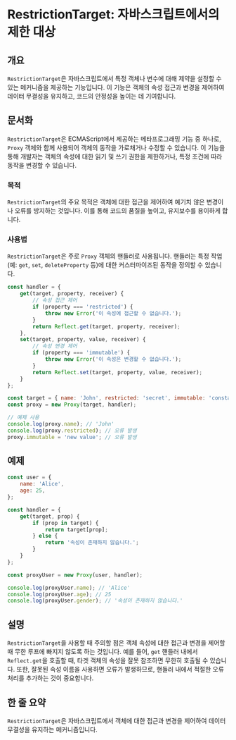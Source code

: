 <!--
Meta Description: # RestrictionTarget: 자바스크립트에서의 제한 대상 ## 개요 `RestrictionTarget`은 자바스크립트에서 특정 객체나 변수에 대해 제약을 설정할 수 있는 메커니즘을 제공하는 기능입니다. 이 기능은 객체의 속성 접근과 변경을 제어하여 데이터 무결...
Meta Keywords: target, proxy, restrictiontarget, get, const
-->

# RestrictionTarget: 자바스크립트에서의 제한 대상

## 개요
`RestrictionTarget`은 자바스크립트에서 특정 객체나 변수에 대해 제약을 설정할 수 있는 메커니즘을 제공하는 기능입니다. 이 기능은 객체의 속성 접근과 변경을 제어하여 데이터 무결성을 유지하고, 코드의 안정성을 높이는 데 기여합니다.

## 문서화
`RestrictionTarget`은 ECMAScript에서 제공하는 메타프로그래밍 기능 중 하나로, `Proxy` 객체와 함께 사용되어 객체의 동작을 가로채거나 수정할 수 있습니다. 이 기능을 통해 개발자는 객체의 속성에 대한 읽기 및 쓰기 권한을 제한하거나, 특정 조건에 따라 동작을 변경할 수 있습니다.

### 목적
`RestrictionTarget`의 주요 목적은 객체에 대한 접근을 제어하여 예기치 않은 변경이나 오류를 방지하는 것입니다. 이를 통해 코드의 품질을 높이고, 유지보수를 용이하게 합니다.

### 사용법
`RestrictionTarget`은 주로 `Proxy` 객체의 핸들러로 사용됩니다. 핸들러는 특정 작업(예: `get`, `set`, `deleteProperty` 등)에 대한 커스터마이즈된 동작을 정의할 수 있습니다.

```javascript
const handler = {
    get(target, property, receiver) {
        // 속성 접근 제어
        if (property === 'restricted') {
            throw new Error('이 속성에 접근할 수 없습니다.');
        }
        return Reflect.get(target, property, receiver);
    },
    set(target, property, value, receiver) {
        // 속성 변경 제어
        if (property === 'immutable') {
            throw new Error('이 속성은 변경할 수 없습니다.');
        }
        return Reflect.set(target, property, value, receiver);
    }
};

const target = { name: 'John', restricted: 'secret', immutable: 'constant' };
const proxy = new Proxy(target, handler);

// 예제 사용
console.log(proxy.name); // 'John'
console.log(proxy.restricted); // 오류 발생
proxy.immutable = 'new value'; // 오류 발생
```

## 예제
```javascript
const user = {
    name: 'Alice',
    age: 25,
};

const handler = {
    get(target, prop) {
        if (prop in target) {
            return target[prop];
        } else {
            return '속성이 존재하지 않습니다.';
        }
    }
};

const proxyUser = new Proxy(user, handler);

console.log(proxyUser.name); // 'Alice'
console.log(proxyUser.age); // 25
console.log(proxyUser.gender); // '속성이 존재하지 않습니다.'
```

## 설명
`RestrictionTarget`을 사용할 때 주의할 점은 객체 속성에 대한 접근과 변경을 제어할 때 무한 루프에 빠지지 않도록 하는 것입니다. 예를 들어, `get` 핸들러 내에서 `Reflect.get`을 호출할 때, 타겟 객체의 속성을 잘못 참조하면 무한히 호출될 수 있습니다. 또한, 잘못된 속성 이름을 사용하면 오류가 발생하므로, 핸들러 내에서 적절한 오류 처리를 추가하는 것이 중요합니다.

## 한 줄 요약
`RestrictionTarget`은 자바스크립트에서 객체에 대한 접근과 변경을 제어하여 데이터 무결성을 유지하는 메커니즘입니다.